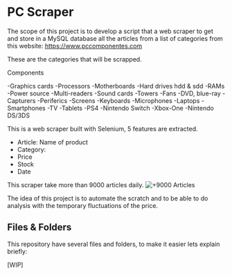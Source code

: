 # PC Scraper

The scope of this project is to develop a script that a web scraper to get and store in a MySQL database all the articles from a list of categories from this website: https://www.pccomponentes.com

These are the categories that will be scrapped.

Components
 
-Graphics cards -Processors -Motherboards -Hard drives hdd & sdd -RAMs -Power source -Multi-readers -Sound cards -Towers -Fans -DVD, blue-ray -Capturers -Periferics -Screens -Keyboards -Microphones -Laptops -Smartphones -TV -Tablets -PS4 -Nintendo Switch -Xbox-One -Nintendo DS/3DS

This is a web scraper built with Selenium, 5 features are extracted.

<ul>
  <li>Article: Name of product</li>
  <li>Category: </li>
  <li>Price</li>
  <li>Stock</li>
  <li>Date</li>
</ul>

This scraper take more than 9000 articles daily.
![+9000 Articles](/home/jacobo/Documentos/Scraper_daily.png)

The idea of this project is to automate the scratch and to be able to do analysis with the temporary fluctuations of the price.

## Files & Folders
This repository have several files and folders, to make it easier lets explain briefly:

[WIP]
